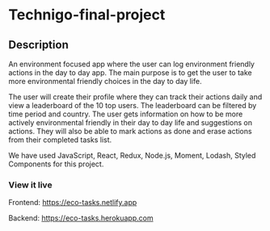 # Technigo-final-project

## Description

An environment focused app where the user can log environment friendly actions
in the day to day app. The main purpose is to get the user to take more
environmental friendly choices in the day to day life.

The user will create their profile where they can track their actions daily and
view a leaderboard of the 10 top users. The leaderboard can be filtered by time
period and country. The user gets information on how to be more actively
environmental friendly in their day to day life and suggestions on actions. They
will also be able to mark actions as done and erase actions from their completed
tasks list.

We have used JavaScript, React, Redux, Node.js, Moment, Lodash, Styled
Components for this project.

### View it live

Frontend: https://eco-tasks.netlify.app

Backend: https://eco-tasks.herokuapp.com
